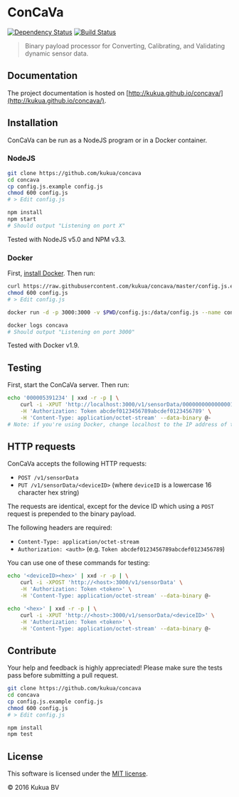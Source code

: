 # ConCaVa

[![Dependency Status](https://david-dm.org/kukua/concava.svg)](https://david-dm.org/kukua)
[![Build Status](https://travis-ci.org/kukua/concava.svg?branch=master)](https://travis-ci.org/kukua/concava)

> Binary payload processor for Converting, Calibrating, and Validating dynamic sensor data.

## Documentation

The project documentation is hosted on [http://kukua.github.io/concava/](http://kukua.github.io/concava/).

## Installation

ConCaVa can be run as a NodeJS program or in a Docker container.

### NodeJS

```bash
git clone https://github.com/kukua/concava
cd concava
cp config.js.example config.js
chmod 600 config.js
# > Edit config.js

npm install
npm start
# Should output "Listening on port X"
```

Tested with NodeJS v5.0 and NPM v3.3.

### Docker

First, [install Docker](http://docs.docker.com/engine/installation/). Then run:

```bash
curl https://raw.githubusercontent.com/kukua/concava/master/config.js.example > config.js
chmod 600 config.js
# > Edit config.js

docker run -d -p 3000:3000 -v $PWD/config.js:/data/config.js --name concava kukuadev/concava

docker logs concava
# Should output "Listening on port 3000"
```

Tested with Docker v1.9.

## Testing

First, start the ConCaVa server. Then run:

```bash
echo '000005391234' | xxd -r -p | \
	curl -i -XPUT 'http://localhost:3000/v1/sensorData/0000000000000001' \
	-H 'Authorization: Token abcdef0123456789abcdef0123456789' \
	-H 'Content-Type: application/octet-stream' --data-binary @-
# Note: if you're using Docker, change localhost to the IP address of the container
```

## HTTP requests

ConCaVa accepts the following HTTP requests:

- `POST /v1/sensorData`
- `PUT /v1/sensorData/<deviceID>` (where `deviceID` is a lowercase 16 character hex string)

The requests are identical, except for the device ID which using a `POST` request is prepended to the binary payload.

The following headers are required:

- `Content-Type: application/octet-stream`
- `Authorization: <auth>` (e.g. `Token abcdef0123456789abcdef0123456789`)

You can use one of these commands for testing:

```bash
echo '<deviceID><hex>' | xxd -r -p | \
	curl -i -XPOST 'http://<host>:3000/v1/sensorData' \
	-H 'Authorization: Token <token>' \
	-H 'Content-Type: application/octet-stream' --data-binary @-

echo '<hex>' | xxd -r -p | \
	curl -i -XPUT 'http://<host>:3000/v1/sensorData/<deviceID>' \
	-H 'Authorization: Token <token>' \
	-H 'Content-Type: application/octet-stream' --data-binary @-
```

## Contribute

Your help and feedback is highly appreciated! Please make sure the tests pass before submitting a pull request.

```bash
git clone https://github.com/kukua/concava
cd concava
cp config.js.example config.js
chmod 600 config.js
# > Edit config.js

npm install
npm test
```

## License

This software is licensed under the [MIT license](https://github.com/kukua/concava/blob/master/LICENSE).

© 2016 Kukua BV
